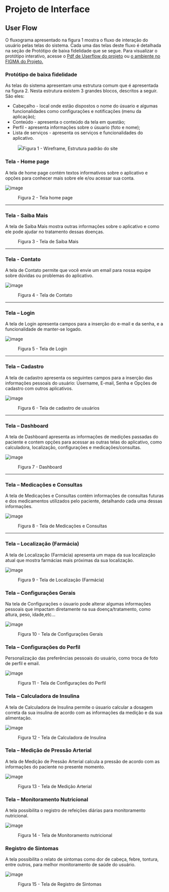 
# Projeto de Interface

## User Flow

O fluxograma apresentado na figura 1 mostra o fluxo de interação do usuário pelas telas do sistema. Cada uma das telas deste fluxo é detalhada na seção de Protótipo de baixa fidelidade que se segue. Para visualizar o protótipo interativo, acesse o <a href="https://github.com/ICEI-PUC-Minas-PMV-ADS/pmv-ads-2024-2-e1-proj-web-t3-wellcontrol/blob/7f9c302ed1c31a7b3b18cd6d211f93a0c14f4efa/documentos/img/WellControl-UserFlow.pdf">Pdf de Userflow do projeto</a> ou <a href="https://www.figma.com/board/1GkQlGiUE9rl4gaNZpfzAG/WellControl-UserFlow?node-id=0-1&t=EXPNK6ieNYKyL38P-1">o ambiente no FIGMA do Projeto.<a>


### Protótipo de baixa fidelidade

As telas do sistema apresentam uma estrutura comum que é apresentada na figura 2. Nesta estrutura existem 3 grandes blocos, descritos a seguir. São eles:
<ul>
  <li>Cabeçalho - local onde estão dispostos o nome do úsuario e algumas funcionalidades como configurações e notificações (menu da aplicação);</li>
  <li>Conteúdo - apresenta o conteúdo da tela em questão;</li>
  <li>Perfil - apresenta informações sobre o úsuario (foto e nome);</li>
  <li>Lista de serviços - apresenta os serviços e funcionalidades do aplicativo.</li>
</ul>

<figure> 
  <img src="https://github.com/ICEI-PUC-Minas-PMV-ADS/pmv-ads-2024-2-e1-proj-web-t3-wellcontrol/blob/ba96e8abf71d3fdc766dd947cec929914521f67d/documentos/img/wireframe.png"
    <figcaption>Figura 1 - Wireframe, Estrutura padrão do site</figcaption>
</figure>

<h3><b>Tela - Home page</b></h3>
<p>A tela de home page contém textos informativos sobre o aplicativo e opções para conhecer mais sobre ele e/ou acessar sua conta. </p>
  
![image](https://github.com/user-attachments/assets/0d0016e5-87e5-482c-ab79-d7b0bbc22eb2)

<figure> 
  <figcaption>Figura 2 - Tela home page
</figure> 
<hr>


<h3><b>Tela - Saiba Mais</b></h3>
<p>A tela de Saiba Mais mostra outras informações sobre o aplicativo e como ele pode ajudar no tratamento dessas doenças.</p>

  
<figure> 
  <figcaption> Figura 3 - Tela de Saiba Mais
</figure> 
<hr>

<h3><b>Tela - Contato</b></h3>
<p>A tela de Contato permite que você envie um email para nossa equipe sobre dúvidas ou problemas do aplicativo.</p>

![image](https://github.com/user-attachments/assets/04000e4f-fc53-4e75-8edf-3e61d6ba4c23)
 
<figure>  
    <figcaption>Figura 4 - Tela de Contato      
</figure> 
<hr>

<h3><b>Tela – Login</b></h3>
<p>A tela de Login apresenta campos para a inserção do e-mail e da senha, e a funcionalidade de manter-se logado. </p>
  
![image](https://github.com/user-attachments/assets/5c4c75e3-9f08-4d08-af40-5a4fcbb5ea83)

<figure> 
    <figcaption>Figura 5 - Tela de Login
</figure>
<hr>

<h3><b>Tela – Cadastro</b></h3>
<p>A tela de cadastro apresenta os seguintes campos para a inserção das informações pessoais do usuário: Username, E-mail, Senha e Opções de cadastro com outros aplicativos.</p>
  
![image](https://github.com/user-attachments/assets/35547771-35d3-4580-81c4-e0679099f784)

<figure> 
    <figcaption>Figura 6 - Tela de cadastro de usuários
</figure>
<hr> 
  
  <h3><b>Tela – Dashboard</b></h3>
<p>A tela de Dashboard apresenta as informações de medições passadas do paciente e contem opções para acessar as outras telas do aplicativo, como calculadora, localização, configurações e medicações/consultas.  </p>
  
![image](https://github.com/user-attachments/assets/a5687ffe-477d-4226-9424-be9fb2f4aca4)

<figure> 
    <figcaption>Figura 7 - Dashboard
</figure>
<hr>

  <h3><b>Tela – Medicações e Consultas</b></h3>
<p>A tela de Medicações e Consultas contém informações de consultas futuras e dos medicamentos utilizados pelo paciente, detalhando cada uma dessas informações.</p>
  
![image](https://github.com/user-attachments/assets/12c9b96d-bd62-438d-abc3-ff58c7d146fc)

<figure> 
    <figcaption>Figura 8 - Tela de Medicações e Consultas
</figure>
 <hr>

  <h3><b>Tela – Localização (Farmácia)</b></h3>
<p>A tela de Localização (Farmácia) apresenta um mapa da sua localização atual que mostra farmácias mais próximas da sua localização. </p>
  
![image](https://github.com/user-attachments/assets/f144b738-62ab-4b9e-b686-802ab2f628c3)

<figure> 
    <figcaption>Figura 9 - Tela de Localização (Farmácia)
</figure>


  <h3><b>Tela – Configurações Gerais</b></h3>
<p>Na tela de Configurações o úsuario pode alterar algumas informações pessoais que impactam diretamente na sua doença/tratamento, como altura, peso, idade,etc...</p>

![image](https://github.com/user-attachments/assets/359a24eb-5717-4b0c-9e2e-db5c109d68ea)


<figure> 
    <figcaption>Figura 10 - Tela de Configurações Gerais
</figure>

  <h3><b>Tela – Configurações do Perfil</b></h3>
<p>Personalização das preferências pessoais do usuário, como troca de foto de perfil e email.</p>

![image](https://github.com/user-attachments/assets/eec7ce9e-1db9-4d7b-986e-c6aa793efb4b)

<figure> 
    <figcaption>Figura 11 - Tela de Configurações do Perfil 
</figure>


  <h3><b>Tela – Calculadora de Insulina</b></h3>
<p>A tela de Calculadora de Insulina permite o úsuario calcular a dosagem correta da sua insulina de acordo com as informações da medição e da sua alimentação. </p>
  
![image](https://github.com/user-attachments/assets/6a125ab7-99a1-4592-a015-fcd2e538fc18)

<figure> 
    <figcaption>Figura 12 - Tela de Calculadora de Insulina
</figure>


  <h3><b>Tela – Medição de Pressão Arterial</b></h3>
<p>A tela de Medição de Pressão Arterial calcula a pressão de acordo com as informações do paciente no presente momento.</p>
  
![image](https://github.com/user-attachments/assets/78274ba2-6fc6-4c97-bf78-53c4ad44721d)

<figure> 
    <figcaption>Figura 13 - Tela de Medição Arterial
</figure>

  <h3><b>Tela – Monitoramento Nutricional</b></h3>
<p>A tela possibilita o registro de refeições diárias para monitoramento nutricional.</p>
  
![image](https://github.com/user-attachments/assets/1a78fefa-a354-456d-83ee-6ba09effa087)

<figure> 
    <figcaption>Figura 14 - Tela de Monitoramento nutricional
</figure>

<h3><b>Registro de Sintomas</b></h3>
<p>A tela possibilita o relato de sintomas como dor de cabeça, febre, tontura, entre outros, para melhor monitoramento de saúde do usuário.</p>
  
![image](https://github.com/user-attachments/assets/70aa3f24-c3e0-4704-88c0-28f130f0f220)

<figure> 
    <figcaption>Figura 15 - Tela de Registro de Sintomas
</figure>
